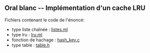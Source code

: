 Oral blanc -- Implémentation d'un cache LRU
---

Fichiers contenant le code de l'énoncé:

* type liste chaînée : [listes.ml](listes.ml)
* type lru : [lru.ml](lru.ml)
* fonction de hachage : [hash_key.c](hash_key.c)
* type table : [table.h](table.h)
